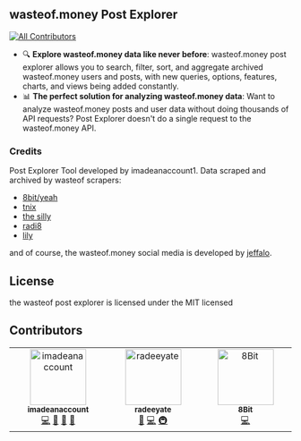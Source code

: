 ## wasteof.money Post Explorer

[![All Contributors](https://img.shields.io/github/all-contributors/imadeanaccount1/wasteofpostexplorer?color=ee8449&style=flat-square)](#contributors)

- 🔍 **Explore wasteof.money data like never before**: wasteof.money post explorer allows you to search, filter, sort, and aggregate archived wasteof.money users and posts, with new queries, options, features, charts, and views being added constantly.
- 📊 **The perfect solution for analyzing wasteof.money data**: Want to analyze wasteof.money posts and user data without doing thousands of API requests? Post Explorer doesn't do a single request to the wasteof.money API.

### Credits
Post Explorer Tool developed by imadeanaccount1. Data scraped and archived by wasteof scrapers:
- [8bit/yeah](https://github.com/8BitOSC)
- [tnix](https://github.com/tnix100)
- [the silly](https://github.com/reidthepog)
- [radi8](https://github.com/radeeyate)
- [lily](https://github.com/TheAwesome98-Real)

and of course, the wasteof.money social media is developed by [jeffalo](https://github.com/jeffalo).

## License
the wasteof post explorer is licensed under the MIT licensed

## Contributors

<!-- ALL-CONTRIBUTORS-LIST:START - Do not remove or modify this section -->
<!-- prettier-ignore-start -->
<!-- markdownlint-disable -->
<table>
  <tbody>
    <tr>
      <td align="center" valign="top" width="14.28%"><a href="https://github.com/imadeanaccount1"><img src="https://avatars.githubusercontent.com/u/138229538?v=4?s=100" width="100px;" alt="imadeanaccount"/><br /><sub><b>imadeanaccount</b></sub></a><br /><a href="#code-imadeanaccount1" title="Code">💻</a> <a href="#ideas-imadeanaccount1" title="Ideas, Planning, & Feedback">🤔</a> <a href="#review-imadeanaccount1" title="Reviewed Pull Requests">👀</a> <a href="#design-imadeanaccount1" title="Design">🎨</a></td>
      <td align="center" valign="top" width="14.28%"><a href="http://radi8.dev"><img src="https://avatars.githubusercontent.com/u/124477460?v=4?s=100" width="100px;" alt="radeeyate"/><br /><sub><b>radeeyate</b></sub></a><br /><a href="#data-radeeyate" title="Data">🔣</a> <a href="#code-radeeyate" title="Code">💻</a> <a href="#infra-radeeyate" title="Infrastructure (Hosting, Build-Tools, etc)">🚇</a></td>
      <td align="center" valign="top" width="14.28%"><a href="http://8bitosc.net"><img src="https://avatars.githubusercontent.com/u/75950907?v=4?s=100" width="100px;" alt="8Bit"/><br /><sub><b>8Bit</b></sub></a><br /><a href="#code-8BitOSC" title="Code">💻</a></td>
    </tr>
  </tbody>
</table>

<!-- markdownlint-restore -->
<!-- prettier-ignore-end -->

<!-- ALL-CONTRIBUTORS-LIST:END -->
